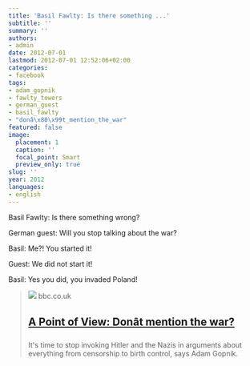 ```yaml
---
title: 'Basil Fawlty: Is there something ...'
subtitle: ''
summary: ''
authors:
- admin
date: 2012-07-01
lastmod: 2012-07-01 12:52:06+02:00
categories:
- facebook
tags:
- adam_gopnik
- fawlty_towers
- german_guest
- basil_fawlty
- "donâ\x80\x99t_mention_the_war"
featured: false
image:
  placement: 1
  caption: ''
  focal_point: Smart
  preview_only: true
slug: ''
year: 2012
languages:
- english
---
```


Basil Fawlty: Is there something wrong?

German guest: Will you stop talking about the war?

Basil: Me?! You started it!

Guest: We did not start it!

Basil: Yes you did, you invaded Poland!
> [![](https://ichef.bbci.co.uk/news/1024/branded_news/media/images/61265000/jpg/_61265225_3311197.jpg)](http://www.bbc.co.uk/news/magazine-18645370)
> bbc.co.uk
> ## [A Point of View: Donât mention the war?](http://www.bbc.co.uk/news/magazine-18645370)
>
>It's time to stop invoking Hitler and the Nazis in arguments about everything from censorship to birth control, says Adam Gopnik.